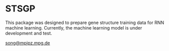 # STSGP
This package was designed to prepare gene structure training data for RNN machine learning.
Currently, the machine learning model is under development and test.

song@mpipz.mpg.de
